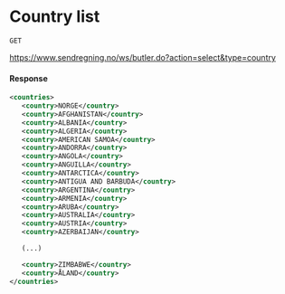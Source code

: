 Country list
============

`GET`

https://www.sendregning.no/ws/butler.do?action=select&type=country

#### Response

```xml
<countries>
   <country>NORGE</country>
   <country>AFGHANISTAN</country>
   <country>ALBANIA</country>
   <country>ALGERIA</country>
   <country>AMERICAN SAMOA</country>
   <country>ANDORRA</country>
   <country>ANGOLA</country>
   <country>ANGUILLA</country>
   <country>ANTARCTICA</country>
   <country>ANTIGUA AND BARBUDA</country>
   <country>ARGENTINA</country>
   <country>ARMENIA</country>
   <country>ARUBA</country>
   <country>AUSTRALIA</country>
   <country>AUSTRIA</country>
   <country>AZERBAIJAN</country>

   (...)

   <country>ZIMBABWE</country>
   <country>ÅLAND</country>
</countries>
```
